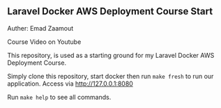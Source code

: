 
## Laravel Docker AWS Deployment Course Start

Auther: Emad Zaamout

Course Video on Youtube

This repository, is used as a starting ground for my Laravel Docker AWS Deployment Course.

Simply clone this repository, start docker then run `make fresh` to run our application.
Access via http://127.0.0.1:8080

Run `make help` to see all commands.
